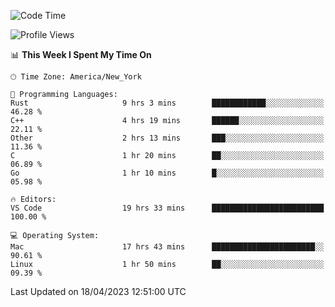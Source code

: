 <!--START_SECTION:waka-->
![Code Time](http://img.shields.io/badge/Code%20Time-328%20hrs%207%20mins-blue)

![Profile Views](http://img.shields.io/badge/Profile%20Views-14-blue)

📊 **This Week I Spent My Time On** 

```text
🕑︎ Time Zone: America/New_York

💬 Programming Languages: 
Rust                     9 hrs 3 mins        ████████████░░░░░░░░░░░░░   46.28 % 
C++                      4 hrs 19 mins       ██████░░░░░░░░░░░░░░░░░░░   22.11 % 
Other                    2 hrs 13 mins       ███░░░░░░░░░░░░░░░░░░░░░░   11.36 % 
C                        1 hr 20 mins        ██░░░░░░░░░░░░░░░░░░░░░░░   06.89 % 
Go                       1 hr 10 mins        █░░░░░░░░░░░░░░░░░░░░░░░░   05.98 % 

🔥 Editors: 
VS Code                  19 hrs 33 mins      █████████████████████████   100.00 % 

💻 Operating System: 
Mac                      17 hrs 43 mins      ███████████████████████░░   90.61 % 
Linux                    1 hr 50 mins        ██░░░░░░░░░░░░░░░░░░░░░░░   09.39 % 
```


 Last Updated on 18/04/2023 12:51:00 UTC
<!--END_SECTION:waka-->
